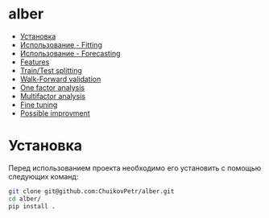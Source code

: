 # alber

- [Установка](#installing)
- [Использование - Fitting](#fitting)
- [Использование - Forecasting](#forecasting)
- [Features](#features)
- [Train/Test splitting](#splitting_train_test)
- [Walk-Forward validation](#walk_forward)
- [One factor analysis](#one_factor)
- [Multifactor analysis](#multifactor)
- [Fine tuning](#fine_tuning)
- [Possible improvment](#improvements)



# Установка <a name="installing"></a>
Перед использованием проекта необходимо его установить с помощью следующих команд: <br />
```bash
git clone git@github.com:ChuikovPetr/alber.git
cd alber/
pip install .
```
